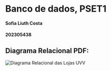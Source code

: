 # Banco de dados, PSET1

#### Sofia Liuth Costa
#### 202305438

## Diagrama Relacional PDF:

![Diagrama Relacional das Lojas UVV](https://github.com/sofialiuth/uvv_bd1_cc1ma/assets/125693615/f14f2d95-c613-48e6-92da-5fcb85c45f66)
